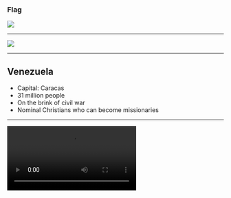 ### Flag

![](https://upload.wikimedia.org/wikipedia/commons/7/7b/Flag_of_Venezuela_%28state%29.svg)

---

![](https://upload.wikimedia.org/wikipedia/commons/0/05/Venezuela_Orthographic_Map.svg)

---

## Venezuela

- Capital: Caracas
- 31 million people
- On the brink of civil war
- Nominal Christians who can become missionaries

---

![](https://storage.cloud.google.com/prayer-videos/country/venezuela.mp4)
